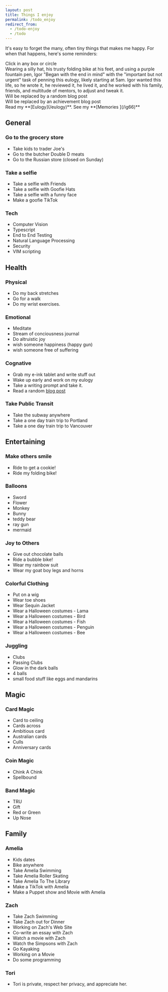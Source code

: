 ```yaml
---
layout: post
title: Things I enjoy
permalink: /todo_enjoy
redirect_from:
  - /todo-enjoy
  - /todo
---
```


It's easy to forget the many, often tiny things that makes me happy. For when that happens, here's some reminders:

<script src="https://cdn.plot.ly/plotly-3.0.1.min.js"></script>
<div class="alert alert-primary" id="sunburst_text">
    Click in any box or circle
</div>

<div id="sunburst">
</div>

<script type=module>
    import { defer, load_enjoy2 } from '/assets/js/index.js'
    defer(load_enjoy2)
</script>

<script>
    <!-- TODO get this to work properly in blogger_import, but too much work, leave it here for now -->
function toggle_play_pause(id) {
  const player = document.getElementById(id)
  if (player.paused) {
    player.play();
  } else {
    player.pause();
  }
}
</script>

<div class= 'alert alert-warning' id="random-eulogy-role">
Wearing a silly hat, his trusty folding bike at his feet, and using a purple fountain pen, Igor "Began with the end in mind" with the "important but not urgent" task of penning this eulogy, likely starting at 5am. Igor wanted this life, so he wrote it, he reviewed it, he lived it, and he worked with his family, friends, and multitude of mentors, to adjust and tweak it.
</div>
<div class= 'alert alert-info' id="random-blog-posts">
    Will be replaced by  a random blog post
</div>

<div class='alert alert-success' id="random-post">
    Will be replaced by an achievement blog post
</div>
Read my **[Eulogy](/eulogy)**. See my **[Memories ](/ig66)**

## General

### Go to the grocery store

- Take kids to trader Joe's
- Go to the butcher Double D meats
- Go to the Russian store (closed on Sunday)

### Take a selfie

- Take a selfie with Friends
- Take a selfie with Goofie Hats
- Take a selfie with a funny face
- Make a goofie TikTok

### Tech

- Computer Vision
- Typescript
- End to End Testing
- Natural Language Processing
- Security
- VIM scripting

## Health

### Physical

- Do my back stretches
- Go for a walk
- Do my wrist exercises.

### Emotional

- Meditate
- Stream of conciousness journal
- Do altruistic joy
- wish someone happiness (happy gun)
- wish someone free of suffering

### Cognative

- Grab my e-ink tablet and write stuff out
- Wake up early and work on my eulogy
- Take a writing prompt and take it.
- Read a random [blog post](/random)

### Take Public Transit

- Take the subway anywhere
- Take a one day train trip to Portland
- Take a one day train trip to Vancouver

## Entertaining

### Make others smile

- Ride to get a cookie!
- Ride my folding bike!

### Balloons

- Sword
- Flower
- Monkey
- Bunny
- teddy bear
- ray gun
- mermaid

### Joy to Others

- Give out chocolate balls
- Ride a bubble bike!
- Wear my rainbow suit
- Wear my goat boy legs and horns

### Colorful Clothing

- Put on a wig
- Wear toe shoes
- Wear Sequin Jacket
- Wear a Halloween costumes - Lama
- Wear a Halloween costumes - Bird
- Wear a Halloween costumes - Fish
- Wear a Halloween costumes - Penguin
- Wear a Halloween costumes - Bee

### Juggling

- Clubs
- Passing Clubs
- Glow in the dark balls
- 4 balls
- small food stuff like eggs and mandarins

## Magic

### Card Magic

- Card to ceiling
- Cards across
- Ambitious card
- Australian cards
- Culls
- Anniversary cards

### Coin Magic

- Chink A Chink
- Spellbound

### Band Magic

- TRU
- Gift
- Red or Green
- Up Nose

## Family

### Amelia

- Kids dates
- Bike anywhere
- Take Amelia Swimming
- Take Amelia Roller Skating
- Take Amelia To The Library
- Make a TikTok with Amelia
- Make a Puppet show and Movie with Amelia

### Zach

- Take Zach Swimming
- Take Zach out for Dinner
- Working on Zach's Web Site
- Co-write an essay with Zach
- Watch a movie with Zach
- Watch the Simpsons with Zach
- Go Kayaking
- Working on a Movie
- Do some programming

### Tori

- Tori is private, respect her privacy, and appreciate her.
